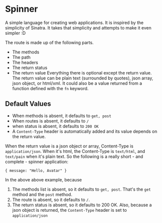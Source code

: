 # Spinner
A simple language for creating web applications. It is inspired by the simplicity of Sinatra. It takes that simplicity and attempts to make it even simpler :D

The route is made up of the following parts.
+ The methods
+ The path
+ The headers
+ The return status
+ The return value
Everything there is optional except the return value. The return value can be plain text (surrounded by quotes), json array, json object, or html/xml. It could also be a value returned from a function defined with the `fn` keyword.

## Default Values
+ When methods is absent, it defaults to `get, post`
+ When routes is absent, it defaults to `/`
+ when status is absent, it defaults to `200 OK`
+ A `Content-Type` header is automatically added and its value depends on the return value.

When the return value is a json object or array, Content-Type is `application/json`. When it's html, the Content-Type is `text/html`, and `text/pain` when it's plain text. So the following is a really short - and complete - spinner application:
```
{ message: "Hello, Avatar" }
```
In the above above example, because
1. The methods list is absent, so it defaults to `get, post`. That's the `get` method and the `post` method.
2. The route is absent, so it defaults to `/`.
3. The return status is absent, so it defaults to 200 OK.
Also, because a json object is returned, the `Content-Type` header is set to `application/json`
```
